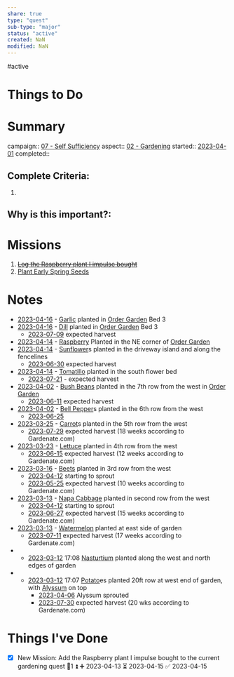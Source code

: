 ```yaml
---
share: true
type: "quest"
sub-type: "major"
status: "active"
created: NaN 
modified: NaN
---
```

 
#active  
# Things to Do


# Summary
campaign:: [07 - Self Sufficiency](./07%20-%20Self%20Sufficiency.md)
aspect:: [02 - Gardening](./02%20-%20Gardening.md)
started:: [2023-04-01](./2023-04-01.md)
completed::
## Complete Criteria:
1. 

## Why is this important?:

# Missions
1. ~~[Log the Raspberry plant I impulse bought](./Log%20the%20Raspberry%20plant%20I%20impulse%20bought.md)~~
2.  [Plant Early Spring Seeds](./Plant%20Early%20Spring%20Seeds.md)

# Notes
- [2023-04-16](./2023-04-16.md) - [Garlic](Garlic.md) planted in [Order Garden](Order%20Garden.md) Bed 3
- [2023-04-16](./2023-04-16.md) - [Dill](./Dill.md) planted in [Order Garden](Order%20Garden.md) Bed 3
	- [2023-07-09](2023-07-09.md) expected harvest
- [2023-04-14](./2023-04-14.md) - [Raspberry](./Raspberry.md) Planted in the NE corner of [Order Garden](Order%20Garden.md)
- [2023-04-14](./2023-04-14.md) - [Sunflower](./Sunflower.md)s planted in the driveway island and along the fencelines
	- [2023-06-30](2023-06-30.md) expected harvest
- [2023-04-14](./2023-04-14.md) - [Tomatillo](./Tomatillo.md) planted in the south flower bed
	- [2023-07-21](2023-07-21.md) - expected harvest
- [2023-04-02](./2023-04-02.md) - [Bush Beans](./Bush%20Beans.md) planted in the 7th row from the west in [Order Garden](Order%20Garden.md)
	- [2023-06-11](2023-06-11.md) expected harvest
- [2023-04-02](./2023-04-02.md) - [Bell Pepper](./Bell%20Pepper.md)s planted in the 6th row from the west
	- [2023-06-25](2023-06-25.md)
- [2023-03-25](./2023-03-25.md) - [Carrot](Carrot.md)s planted in the 5th row from the west
	- [2023-07-29](2023-07-29.md) expected harvest (18 weeks according to Gardenate.com)
- [2023-03-23](./2023-03-23.md) - [Lettuce](./Lettuce.md) planted in 4th row from the west
	- [2023-06-15](2023-06-15.md) expected harvest (12 weeks according to Gardenate.com)
- [2023-03-16](./2023-03-16.md) - [Beets](./Beetroot.md) planted in 3rd row from the west
	- [2023-04-12](./2023-04-12.md) starting to sprout
	- [2023-05-25](2023-05-25.md) expected harvest (10 weeks according to Gardenate.com)
- [2023-03-13](./2023-03-13.md) - [Napa Cabbage](Napa%20Cabbage.md) planted in second row from the west
	- [2023-04-12](./2023-04-12.md) starting to sprout
	- [2023-06-27](2023-06-27.md) expected harvest (15 weeks according to Gardenate.com)
- [2023-03-13](./2023-03-13.md) - [Watermelon](./Watermelon.md) planted at east side of garden
	- [2023-07-11](2023-07-11.md) expected harvest (17 weeks according to Gardenate.com)
- - [2023-03-12](./2023-03-12.md) 17:08 [Nasturtium](Nasturtium.md) planted along the west and north edges of garden
- - [2023-03-12](./2023-03-12.md) 17:07 [Potato](./Potato.md)es planted 20ft row at west end of garden, with [Alyssum](Alyssum.md) on top
	- [2023-04-06](./2023-04-06.md) Alyssum sprouted
	- [2023-07-30](2023-07-30.md) expected harvest (20 wks according to Gardenate.com)
# Things I've Done
- [x] New Mission: Add the Raspberry plant I impulse bought to the current gardening quest 🥄1 ⏫ ➕ 2023-04-13 ⏳ 2023-04-15 ✅ 2023-04-15
